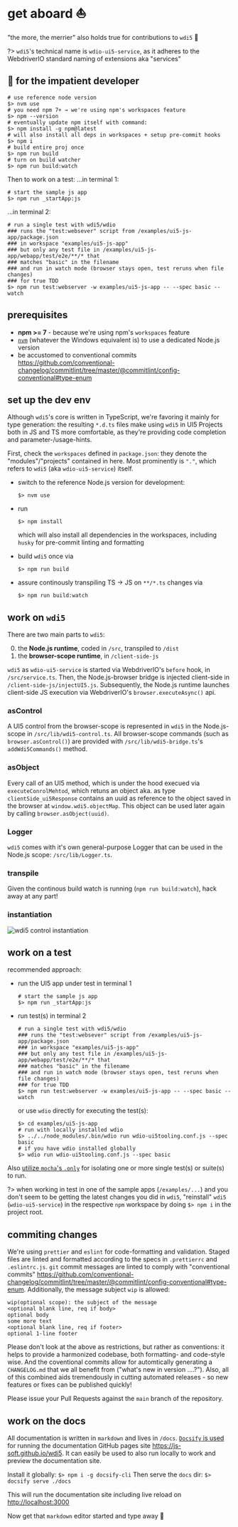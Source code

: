 # get aboard ⛵️

"the more, the merrier" also holds true for contributions to `wdi5` 🤗

<!-- prettier-ignore-start -->

<!-- markdownlint-disable MD037 -->
?> `wdi5`'s technical name is `wdio-ui5-service`, as it adheres to the WebdriverIO standard naming of extensions aka "services"
<!-- markdownlint-enable MD037 -->

<!-- prettier-ignore-end -->

## 🏃 for the impatient developer

```shell
# use reference node version
$> nvm use
# you need npm 7+ → we're using npm's workspaces feature
$> npm --version
# eventually update npm itself with command:
$> npm install -g npm@latest
# will also install all deps in workspaces + setup pre-commit hooks
$> npm i
# build entire proj once
$> npm run build
# turn on build watcher
$> npm run build:watch
```

Then to work on a test:
...in terminal 1:

```shell
# start the sample js app
$> npm run _startApp:js
```

...in terminal 2:

```shell
# run a single test with wdi5/wdio
### runs the "test:websever" script from /examples/ui5-js-app/package.json
### in workspace "examples/ui5-js-app"
### but only any test file in /examples/ui5-js-app/webapp/test/e2e/**/* that
### matches "basic" in the filename
### and run in watch mode (browser stays open, test reruns when file changes)
### for true TDD
$> npm run test:webserver -w examples/ui5-js-app -- --spec basic --watch
```

## prerequisites

- **npm >= 7** - because we're using npm's `workspaces` feature
- [`nvm`](https://github.com/nvm-sh/nvm) (whatever the Windows equivalent is) to use a dedicated Node.js version
- be accustomed to conventional commits <https://github.com/conventional-changelog/commitlint/tree/master/@commitlint/config-conventional#type-enum>

## set up the dev env

Although `wdi5`'s core is written in TypeScript, we're favoring it mainly for type generation: the resulting `*.d.ts` files make using `wdi5` in UI5 Projects both in JS and TS more comfortable, as they're providing code completion and parameter-/usage-hints.

First, check the `workspaces` defined in `package.json`: they denote the "modules"/"projects" contained in here.
Most prominently is `"."`, which refers to `wdi5` (aka `wdio-ui5-service`) itself.

- switch to the reference Node.js version for development:

  ```shell
  $> nvm use
  ```

- run

  ```shell
  $> npm install
  ```

  which will also install all dependencies in the workspaces, including
  `husky` for pre-commit linting and formatting

- build `wdi5` once via

  ```shell
  $> npm run build
  ```

- assure continously transpiling TS -> JS on `**/*.ts` changes via

  ```shell
  $> npm run build:watch
  ```

## work on `wdi5`

There are two main parts to `wdi5`:

0. the **Node.js runtime**, coded in `/src`, transpiled to `/dist`
1. the **browser-scope runtime**, in `/client-side-js`

`wdi5` as `wdio-ui5-service` is started via WebdriverIO's `before` hook, in `/src/service.ts`.
Then, the Node.js-browser bridge is injected client-side in `/client-side-js/injectUI5.js`.
Subsequently, the Node.js runtime launches client-side JS execution via WebdriverIO's `browser.executeAsync()` api.

### asControl

A UI5 control from the browser-scope is represented in `wdi5` in the Node.js-scope in `/src/lib/wdi5-control.ts`.
All browser-scope commands (such as `browser.asControl()`) are provided with `/src/lib/wdi5-bridge.ts`'s `addWdi5Commands()` method.

### asObject

Every call of an UI5 method, which is under the hood execued via `executeConrolMehtod`, which retuns an object aka. as type `clientSide_ui5Response` contains an uuid as reference to the object saved in the browser at `window.wdi5.objectMap`. This object can be used later again by calling `browser.asObject(uuid)`.

### Logger

`wdi5` comes with it's own general-purpose Logger that can be used in the Node.js scope: `/src/lib/Logger.ts`.

### transpile

Given the continous build watch is running (`npm run build:watch`), hack away at any part!

### instantiation

![wdi5 control instantiation](./wdi5-control-instantiation.png)

## work on a test

recommended approach:

- run the UI5 app under test in terminal 1

  ```shell
  # start the sample js app
  $> npm run _startApp:js
  ```

- run test(s) in terminal 2

  ```shell
  # run a single test with wdi5/wdio
  ### runs the "test:websever" script from /examples/ui5-js-app/package.json
  ### in workspace "examples/ui5-js-app"
  ### but only any test file in /examples/ui5-js-app/webapp/test/e2e/**/* that
  ### matches "basic" in the filename
  ### and run in watch mode (browser stays open, test reruns when file changes)
  ### for true TDD
  $> npm run test:webserver -w examples/ui5-js-app -- --spec basic --watch
  ```

  or use `wdio` directly for executing the test(s):

  ```shell
  $> cd examples/ui5-js-app
  # run with locally installed wdio
  $> ../../node_modules/.bin/wdio run wdio-ui5tooling.conf.js --spec basic
  # if you have wdio installed globally
  $> wdio run wdio-ui5tooling.conf.js --spec basic
  ```

Also [utilize `mocha`'s `.only`](https://mochajs.org/#exclusive-tests) for isolating one or more single test(s) or suite(s) to run.

?> when working in test in one of the sample apps (`/examples/...`) and you don't seem to be getting the latest changes you did in `wdi5`,
"reinstall" `wdi5` (`wdio-ui5-service`) in the respective `npm` workspace by doing `$> npm i` in the project root.

## commiting changes

We're using `prettier` and `eslint` for code-formatting and validation.
Staged files are linted and formatted according to the specs in `.prettierrc` and `.eslintrc.js`.
`git` commit messages are linted to comply with "conventional commits" <https://github.com/conventional-changelog/commitlint/tree/master/@commitlint/config-conventional#type-enum>. Additionally, the message subject `wip` is allowed:

```shell
wip(optional scope): the subject of the message
<optional blank line, req if body>
optional body
some more text
<optional blank line, req if footer>
optional 1-line footer
```

Please don't look at the above as restrictions, but rather as conventions: it helps to provide a harmonized codebase, both formatting- and code-style wise. And the coventional commits allow for automtically generating a `CHANGELOG.md` that we all benefit from ("what's new in version ....?").
Also, all of this combined aids tremendously in cutting automated releases - so new features or fixes can be published quickly!

Please issue your Pull Requests against the `main` branch of the repository.

## work on the docs

All documentation is written in `markdown` and lives in `/docs`.
[`Docsify` is used](https://docsify.js.org/#/) for running the documentation GitHub pages site <https://js-soft.github.io/wdi5>. It can easily be used to also run locally to work and preview the documentation site.

Install it globally: `$> npm i -g docsify-cli`
Then serve the `docs` dir: `$> docsify serve ./docs`

This will run the documentation site including live reload on <http://localhost:3000>

Now get that `markdown` editor started and type away 🤗
